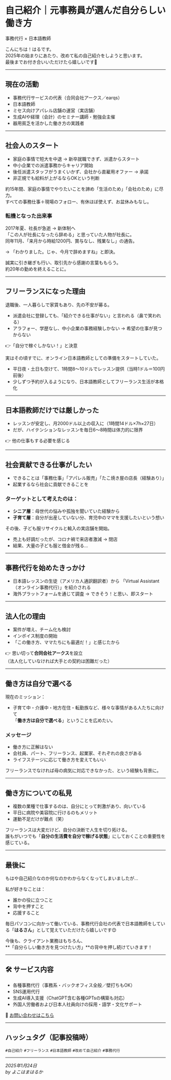 # 自己紹介｜元事務員が選んだ自分らしい働き方  
事務代行 × 日本語教師  

こんにちは！はるです。  
2025年の始まりにあたり、改めて私の自己紹介をしようと思います。  
最後までお付き合いいただけたら嬉しいです🌸

---

## 現在の活動

- 事務代行サービスの代表（合同会社アークス／earqs）
- 日本語教師
- ミセス向けアパレル店舗の運営（実店舗）
- 生成AIや経理（会計）のセミナー講師・勉強会主催
- 器用貧乏を活かした働き方の実践者

---

## 社会人のスタート

- 家庭の事情で短大を中退 → 新卒就職できず、派遣からスタート
- 中小企業での派遣事務からキャリア開始  
- 後任派遣スタッフがうまくいかず、会社から直雇用オファー → 承諾
- 非正規でも給料が上がるならOKという判断

約15年間、家庭の事情でやりたいことを諦め「生活のため」「会社のため」に尽力。  
すべての事務仕事＋現場のフォロー、有休ほぼ使えず、お盆休みもなし。

### 転機となった出来事

2017年夏、社長が急逝 → 新体制へ  
「この人が社長になったら辞める」と思っていた人物が社長に。  
同年11月、「来月から時給1200円、賞与なし、残業なし」の通告。  

→ 「わかりました。じゃ、今月で辞めますね」と即決。

誠実に引き継ぎも行い、取引先から感謝の言葉ももらう。  
約20年の勤めを終えることに。

---

## フリーランスになった理由

退職後、一人暮らしで家賃もあり、先の不安が募る。

- 派遣会社に登録しても、「紹介できる仕事がない」と言われる（鼻で笑われる）
- アラフォー、学歴なし、中小企業の事務経験しかない → 希望の仕事が見つからない

👉「自分で稼ぐしかない！」と決意

実はその頃すでに、オンライン日本語教師としての準備をスタートしていた。

- 平日夜・土日も空けて、1時間8～10ドルでレッスン提供（当時1ドル＝100円前後）
- 少しずつ予約が入るようになり、日本語教師としてフリーランス生活が本格化

---

## 日本語教師だけでは厳しかった

- レッスンが安定し、月2000ドル以上の収入に（1時間14ドル×7h×27日）
- だが、ハイテンションなレッスンを毎日6〜8時間は体力的に限界

👉 他の仕事もする必要を感じる

---

## 社会貢献できる仕事がしたい

- できることは「事務仕事」「アパレル販売」「たこ焼き屋の店長（経験あり）」
- 起業するなら社会に貢献できることを

### ターゲットとして考えたのは：

- **シニア層**：母世代の悩みや孤独を聞いていた経験から
- **子育て層**：自分が出産していない分、育児中のママを支援したいという想い

その後、子ども服リサイクルと輸入の実店舗を開始。

- 売上も好調だったが、コロナ禍で来店者激減 → 閉店
- 結果、大量の子ども服と借金が残る…

---

## 事務代行を始めたきっかけ

- 日本語レッスンの生徒（アメリカ人通訳翻訳者）から
  「Virtual Assistant（オンライン事務代行）」を紹介される
- 海外プラットフォームを通じて調査 → できそう！と思い、即スタート

---

## 法人化の理由

- 案件が増え、チーム化も検討
- インボイス制度の開始
- 「この働き方、ママたちにも最適だ！」と感じたから

👉 思い切って**合同会社アークス**を設立  
（法人化していなければ大手との契約は困難だった）

---

## 働き方は自分で選べる

現在のミッション：

- 子育て中・介護中・地方在住・転勤族など、様々な事情がある人たちに向けて  
  「**働き方は自分で選べる**」ということを広めたい。

### メッセージ

- 働き方に正解はない  
- 会社員、パート、フリーランス、起業家、それぞれの良さがある  
- ライフステージに応じて働き方を変えてもいい  

フリーランスでなければ母の病気に対応できなかった、という経験も背景に。

---

## 働き方についての私見

- 複数の業種で仕事するのは、自分にとって刺激があり、向いている  
- 平日に病院や美容院に行けるのもメリット
- 運動不足だけが難点（笑）

フリーランスは大変だけど、自分の決断で人生を切り拓ける。  
誰もがいつでも「**自分の生活費を自分で稼げる状態**」にしておくことの重要性を感じている。

---

## 最後に

もはや自己紹介なのか何なのかわからなくなってしまいましたが…

私が好きなことは：

- 誰かの役に立つこと  
- 背中を押すこと  
- 応援すること  

毎日パソコンに向かって働いている、事務代行会社の代表で日本語教師をしている「**はるさん**」として覚えていただけたら嬉しいです😊

今後も、クライアント業務はもちろん、  
**「自分らしい働き方を見つけたい方」**の背中を押し続けていきます！

---

## 🛠 サービス内容

- 各種事務代行（事務系・バックオフィス全般／壁打ちもOK）
- SNS運用代行
- 生成AI導入支援（ChatGPT含む各種GPTsの構築も対応）
- 外国人労働者および日本人社員向けの採用・語学・文化サポート

📩 [お問い合わせはこちら](https://earqs.com)

---

## ハッシュタグ（記事投稿時）

`#自己紹介` `#フリーランス` `#日本語教師` `#改めて自己紹介` `#事務代行`

---

*2025年1月24日  
by よこはまはるか*
